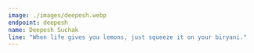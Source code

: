 ```yaml
---
image: ./images/deepesh.webp
endpoint: deepesh
name: Deepesh Suchak
line: "When life gives you lemons, just squeeze it on your biryani."
---
```

